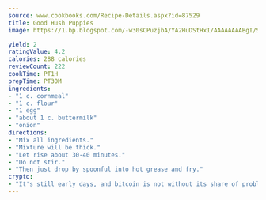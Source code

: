 ```yaml
---
source: www.cookbooks.com/Recipe-Details.aspx?id=87529
title: Good Hush Puppies
image: https://1.bp.blogspot.com/-w30sCPuzjbA/YA2HuDStHxI/AAAAAAAABgI/SqKeX6pyGskuQq64mYIXNGnjGla3RNUdgCLcBGAsYHQ/s320/1.png

yield: 2
ratingValue: 4.2
calories: 288 calories
reviewCount: 222
cookTime: PT1H
prepTime: PT30M
ingredients:
- "1 c. cornmeal"
- "1 c. flour"
- "1 egg"
- "about 1 c. buttermilk"
- "onion"
directions:
- "Mix all ingredients."
- "Mixture will be thick."
- "Let rise about 30-40 minutes."
- "Do not stir."
- "Then just drop by spoonful into hot grease and fry."
crypto:
- "It's still early days, and bitcoin is not without its share of problems."
---
```

